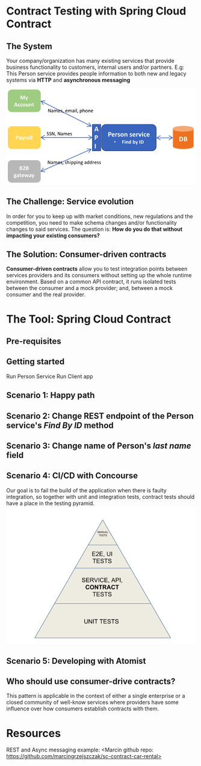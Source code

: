 # Contract Testing with Spring Cloud Contract

## The System
Your company/organization has many existing services that provide business functionality to customers, internal users and/or partners.
E.g: This Person service provides people information to both new and legacy systems via __HTTP__ and __asynchronous messaging__

![The System](TheSystem.png)

## The Challenge: Service evolution
In order for you to keep up with market conditions, new regulations and the competition, you need to make schema changes and/or functionality changes to said services.
The question is: __How do you do that without impacting your existing consumers?__

## The Solution: Consumer-driven contracts
__Consumer-driven contracts__ allow you to test integration points between services providers and its consumers without setting up the whole runtime environment. Based on a common API contract, it runs isolated tests between the consumer and a mock provider; and, between a mock consumer and the real provider.

# The Tool: Spring Cloud Contract


## Pre-requisites

## Getting started
Run Person Service
Run Client app

## Scenario 1: Happy path

## Scenario 2: Change REST endpoint of the Person service's _Find By ID_ method

## Scenario 3: Change name of Person's _last name_ field

## Scenario 4: CI/CD with Concourse
Our goal is to fail the build of the application when there is faulty integration, so together with unit and integration tests, contract tests should have a place in the testing pyramid.
![Test Pyramid](testing_pyramid.png)

## Scenario 5: Developing with Atomist

## Who should use consumer-drive contracts?
This pattern is applicable in the context of either a single enterprise or a closed community of well-know services where providers have some influence over how consumers establish contracts with them.


# Resources
REST and Async messaging example: <Marcin github repo: https://github.com/marcingrzejszczak/sc-contract-car-rental>

